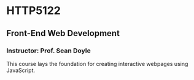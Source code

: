# HTTP5122

## Front-End Web Development

### Instructor: Prof. Sean Doyle

This course lays the foundation for creating interactive webpages using JavaScript.
